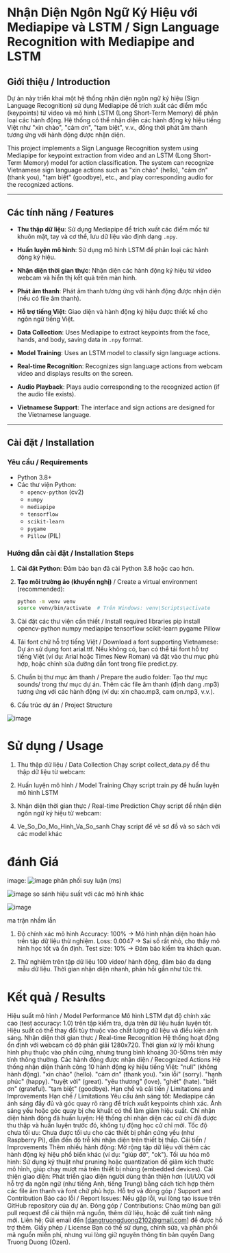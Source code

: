 # Nhận Diện Ngôn Ngữ Ký Hiệu với Mediapipe và LSTM / Sign Language Recognition with Mediapipe and LSTM

## Giới thiệu / Introduction

Dự án này triển khai một hệ thống nhận diện ngôn ngữ ký hiệu (Sign Language Recognition) sử dụng Mediapipe để trích xuất các điểm mốc (keypoints) từ video và mô hình LSTM (Long Short-Term Memory) để phân loại các hành động. Hệ thống có thể nhận diện các hành động ký hiệu tiếng Việt như "xin chào", "cảm ơn", "tạm biệt", v.v., đồng thời phát âm thanh tương ứng với hành động được nhận diện.

This project implements a Sign Language Recognition system using Mediapipe for keypoint extraction from video and an LSTM (Long Short-Term Memory) model for action classification. The system can recognize Vietnamese sign language actions such as "xin chào" (hello), "cảm ơn" (thank you), "tạm biệt" (goodbye), etc., and play corresponding audio for the recognized actions.

---

## Các tính năng / Features

- **Thu thập dữ liệu**: Sử dụng Mediapipe để trích xuất các điểm mốc từ khuôn mặt, tay và cơ thể, lưu dữ liệu vào định dạng `.npy`.
- **Huấn luyện mô hình**: Sử dụng mô hình LSTM để phân loại các hành động ký hiệu.
- **Nhận diện thời gian thực**: Nhận diện các hành động ký hiệu từ video webcam và hiển thị kết quả trên màn hình.
- **Phát âm thanh**: Phát âm thanh tương ứng với hành động được nhận diện (nếu có file âm thanh).
- **Hỗ trợ tiếng Việt**: Giao diện và hành động ký hiệu được thiết kế cho ngôn ngữ tiếng Việt.

- **Data Collection**: Uses Mediapipe to extract keypoints from the face, hands, and body, saving data in `.npy` format.
- **Model Training**: Uses an LSTM model to classify sign language actions.
- **Real-time Recognition**: Recognizes sign language actions from webcam video and displays results on the screen.
- **Audio Playback**: Plays audio corresponding to the recognized action (if the audio file exists).
- **Vietnamese Support**: The interface and sign actions are designed for the Vietnamese language.

---

## Cài đặt / Installation

### Yêu cầu / Requirements

- Python 3.8+
- Các thư viện Python:
  - `opencv-python` (cv2)
  - `numpy`
  - `mediapipe`
  - `tensorflow`
  - `scikit-learn`
  - `pygame`
  - `Pillow` (PIL)

### Hướng dẫn cài đặt / Installation Steps

1. **Cài đặt Python**: Đảm bảo bạn đã cài Python 3.8 hoặc cao hơn.

2. **Tạo môi trường ảo (khuyến nghị)** / Create a virtual environment (recommended):
   ```bash
   python -m venv venv
   source venv/bin/activate  # Trên Windows: venv\Scripts\activate
3. Cài đặt các thư viện cần thiết / Install required libraries
  pip install opencv-python numpy mediapipe tensorflow scikit-learn pygame Pillow

5. Tải font chữ hỗ trợ tiếng Việt / Download a font supporting Vietnamese:
   Dự án sử dụng font arial.ttf. Nếu không có, bạn có thể tải font hỗ trợ tiếng Việt (ví dụ: Arial hoặc Times New Roman) và đặt vào thư mục phù hợp, hoặc chỉnh sửa đường dẫn font trong file predict.py.
   
6. Chuẩn bị thư mục âm thanh / Prepare the audio folder:
   Tạo thư mục sounds/ trong thư mục dự án.
   Thêm các file âm thanh (định dạng .mp3) tương ứng với các hành động (ví dụ: xin chao.mp3, cam on.mp3, v.v.).
   
7. Cấu trúc dự án / Project Structure

![image](https://github.com/user-attachments/assets/f5d5a126-5d44-4e22-a776-d109a1385415)


# Sử dụng / Usage
1. Thu thập dữ liệu / Data Collection
Chạy script collect_data.py để thu thập dữ liệu từ webcam:

3. Huấn luyện mô hình / Model Training
Chạy script train.py để huấn luyện mô hình LSTM

4. Nhận diện thời gian thực / Real-time Prediction
Chạy script để nhận diện ngôn ngữ ký hiệu từ webcam:

5. Ve_So_Do_Mo_Hinh_Va_So_sanh 
Chạy script để vẽ sơ đồ và so sách với các model khác

# đánh Giá

image:
![image](https://github.com/user-attachments/assets/67896764-937d-488a-a1cc-fafdee977ba9)
phân phối suy luận (ms)


![image](https://github.com/user-attachments/assets/3c4088ca-1422-4fd8-85e7-729588116a75)
so sánh hiệu suất với các mô hình khác


![image](https://github.com/user-attachments/assets/ed91a0ed-b02b-4b2f-9903-cbe8b563c4bf)

ma trận nhầm lẫn


1. Độ chính xác mô hình 
Accuracy: 100% → Mô hình nhận diện hoàn hảo trên tập dữ liệu thử nghiệm.
Loss: 0.0047 → Sai số rất nhỏ, cho thấy mô hình học tốt và ổn định.
Test size: 10% → Đảm bảo kiểm tra khách quan.

2. Thử nghiệm trên tập dữ liệu 
100 video/ hành động, đảm bảo đa dạng mẫu dữ liệu.
Thời gian nhận diện nhanh, phản hồi gần như tức thì.




# Kết quả / Results

Hiệu suất mô hình / Model Performance
Mô hình LSTM đạt độ chính xác cao (test accuracy: 1.0) trên tập kiểm tra, dựa trên dữ liệu huấn luyện tốt.
Hiệu suất có thể thay đổi tùy thuộc vào chất lượng dữ liệu và điều kiện ánh sáng.
Nhận diện thời gian thực / Real-time Recognition
Hệ thống hoạt động ổn định với webcam có độ phân giải 1280x720.
Thời gian xử lý mỗi khung hình phụ thuộc vào phần cứng, nhưng trung bình khoảng 30-50ms trên máy tính thông thường.
Các hành động được nhận diện / Recognized Actions
Hệ thống nhận diện thành công 10 hành động ký hiệu tiếng Việt:
"null" (không hành động).
"xin chào" (hello).
"cảm ơn" (thank you).
"xin lỗi" (sorry).
"hạnh phúc" (happy).
"tuyệt vời" (great).
"yêu thương" (love).
"ghét" (hate).
"biết ơn" (grateful).
"tạm biệt" (goodbye).
Hạn chế và cải tiến / Limitations and Improvements
Hạn chế / Limitations
Yêu cầu ánh sáng tốt: Mediapipe cần ánh sáng đầy đủ và góc quay rõ ràng để trích xuất keypoints chính xác. Ánh sáng yếu hoặc góc quay bị che khuất có thể làm giảm hiệu suất.
Chỉ nhận diện hành động đã huấn luyện: Hệ thống chỉ nhận diện các cử chỉ đã được thu thập và huấn luyện trước đó, không tự động học cử chỉ mới.
Tốc độ chưa tối ưu: Chưa được tối ưu cho các thiết bị phần cứng yếu (như Raspberry Pi), dẫn đến độ trễ khi nhận diện trên thiết bị thấp.
Cải tiến / Improvements
Thêm nhiều hành động: Mở rộng tập dữ liệu với thêm các hành động ký hiệu phổ biến khác (ví dụ: "giúp đỡ", "ok").
Tối ưu hóa mô hình: Sử dụng kỹ thuật như pruning hoặc quantization để giảm kích thước mô hình, giúp chạy mượt mà trên thiết bị nhúng (embedded devices).
Cải thiện giao diện: Phát triển giao diện người dùng thân thiện hơn (UI/UX) với hỗ trợ đa ngôn ngữ (như tiếng Anh, tiếng Trung) bằng cách tích hợp thêm các file âm thanh và font chữ phù hợp.
Hỗ trợ và đóng góp / Support and Contribution
Báo cáo lỗi / Report Issues: Nếu gặp lỗi, vui lòng tạo issue trên GitHub repository của dự án.
Đóng góp / Contributions: Chào mừng bạn gửi pull request để cải thiện mã nguồn, thêm dữ liệu, hoặc đề xuất tính năng mới.
Liên hệ: Gửi email đến [dangtruongduong2102@gmail.com] để được hỗ trợ thêm.
Giấy phép / License
Bạn có thể sử dụng, chỉnh sửa, và phân phối mã nguồn miễn phí, nhưng vui lòng giữ nguyên thông tin bản quyền Dang Truong Duong (Ozen).
